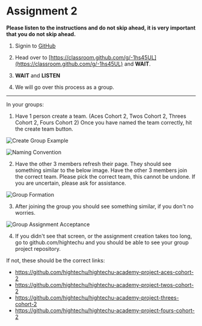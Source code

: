 # Assignment 2

**Please listen to the instructions and do not skip ahead, it is very important that you do not skip ahead.**

1. Signin to [GitHub](https://github.com/login)

2. Head over to [https://classroom.github.com/g/-1hs45UL](https://classroom.github.com/g/-1hs45UL) and **WAIT**.

3. **WAIT** and **LISTEN** 

4. We will go over this process as a group.

---

In your groups: 

1. Have 1 person create a team. (Aces Cohort 2, Twos Cohort 2, Threes Cohort 2, Fours Cohort 2) Once you have named the team correctly, hit the create team button. 

![Create Group Example](https://github.com/hightechu/hightechu-spring2019/blob/master/week2/images/group-example-1.png)

![Naming Convention](https://github.com/hightechu/hightechu-spring2019/blob/master/week2/images/group-example-2.png)

2. Have the other 3 members refresh their page. They should see something similar to the below image. Have the other 3 members join the correct team. Please pick the correct team, this cannot be undone. If you are uncertain, please ask for assistance.

![Group Formation](https://github.com/hightechu/hightechu-spring2019/blob/master/week2/images/group-example-3.png)

3. After joining the group you should see something similar, if you don't no worries.

![Group Assignment Acceptance](https://github.com/hightechu/hightechu-spring2019/blob/master/week2/images/group-example-4.png)

4. If you didn't see that screen, or the assignment creation takes too long, go to github.com/hightechu and you should be able to see your group project repository. 

If not, these should be the correct links:

* https://github.com/hightechu/hightechu-academy-project-aces-cohort-2
* https://github.com/hightechu/hightechu-academy-project-twos-cohort-2
* https://github.com/hightechu/hightechu-academy-project-threes-cohort-2
* https://github.com/hightechu/hightechu-academy-project-fours-cohort-2
